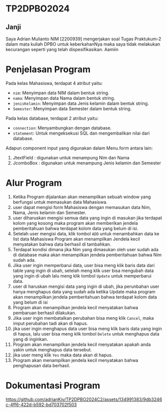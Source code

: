 # TP2DPBO2024
## Janji
Saya Adrian Mulianto NIM [2200939] mengerjakan soal Tugas Praktukum-2 dalam mata kuliah DPBO untuk keberkahanNya maka saya tidak melakukan kecurangan seperti yang telah dispesifikasikan. Aamiin 

# Penjelasan Program
Pada kelas Mahasiswa, terdapat 4 atribut yaitu:
- `nim`: Menyimpan data NIM dalam bentuk string.
- `nama`: Menyimpan data Nama dalam bentuk string.
- `jenisKelamin`: Menyimpan data Jenis kelamin dalam bentuk string.
- `Semester`: Menyimpan data Semester dalam bentuk string.

Pada kelas database, terdapat 2 atribut yaitu:
- `connection`: Menyambungkan dengan database.
- `statement`: Untuk mengeksekusi SQL dan mengembalikan nilai dari database.

 Adapun component input yang digunakan dalam Menu.form antara lain:
1. JtextField : digunakan untuk menampung Nim dan Nama
2. JcomboBox : digunakan untuk menampung Jenis kelamin dan Semester

# Alur Program
1. Ketika Program dijalankan akan menampilkan sebuah window yang berfungsi untuk memasukan data Mahasiswa.
2. user dapat mengisi form Mahasiswa dengan memasukan data Nim, Nama, Jenis kelamin dan Semester.
3. user diharuskan mengisi semua data yang ingin di masukan jika terdapat kolom yang kosong maka program akan memberikan jendela pemberitahuan bahwa terdapat kolom data yang belum di isi.
4. Setelah user mengisi data, klik tombol `ADD` untuk menambahkan data ke list data Mahasiswa Program akan menampilkan Jendela kecil menyatakan bahwa data berhasil di tambahkan.
5. Terdapat kondisi dimana jika Nim yang dimasukan oleh user sudah ada di database maka akan menampilkan jendela pemberitahuan bahwa Nim sudah ada.
6. Jika user ingin memperbarui data, user bisa meng klik baris data dari table yang ingin di ubah, setelah meng klik user bisa mengubah data yang ingin di ubah lalu meng klik tombol `Update` untuk memperbarui data.
7. user di haruskan mengisi data yang ingin di ubah, jika perunbahan user hanya menghapus data yang sudah ada ketika Update maka program akan menampilkan jendela pemberitahuan bahwa terdapat kolom data yang belum di isi
8. Program akan menampilkan jendela kecil menyatakan bahwa pembaruan berhasil dilakukan.
9. Jika user ingin membatalkan perubahan bisa meng klik `Cancel`, maka imput perubahan tadi akan di hapus.
10. jika user ingin menghapus data user bisa meng klik baris data yang ingin di hapus, lalu user bisa meng klik tombol `Delete` untuk menghapus data yang di inginkan.
11. Program akan menampilkan jendela kecil menyatakan apakah anda yakin untuk menghapus data tersebut.
12. jika user meng klik `Yes` maka data akan di hapus.
13. Program akan menampilkan jendela kecil menyatakan bahwa penghapusan data berhasil.

# Dokumentasi Program
https://github.com/adrianKiv/TP2DPBO2024C2/assets/134991383/9db3246c-4ff6-422d-b592-bd703702f503

